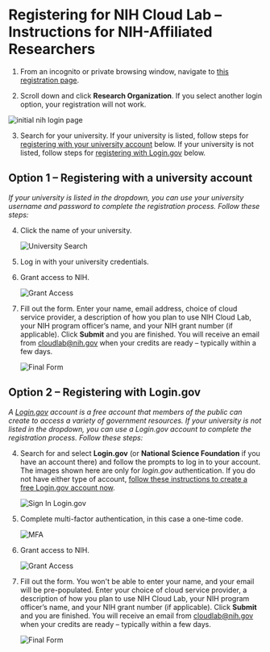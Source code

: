 # Registering for NIH Cloud Lab – Instructions for NIH-Affiliated Researchers

1. From an incognito or private browsing window, navigate to [this registration page](https://nih-cloudlab.firebaseapp.com).

2. Scroll down and click **Research Organization**. If you select another login option, your registration will not work.

  ![initial nih login page](/images/1_NIH_login.png)

3. Search for your university. If your university is listed, follow steps for [registering with your university account](#university) below. If your university is not listed, follow steps for [registering with Login.gov](#login.gov) below.
   
## Option 1 – Registering with a university account <a name="university"></a>

_If your university is listed in the dropdown, you can use your university username and password to complete the registration process. Follow these steps:_

4. Click the name of your university.

   ![University Search](/images/2_input_university.png)

5. Log in with your university credentials.

6. Grant access to NIH. 

   ![Grant Access](/images/3_grant_access.png)

7. Fill out the form. Enter your name, email address, choice of cloud service provider, a description of how you plan to use NIH Cloud Lab, your NIH program officer’s name, and your NIH grant number (if applicable). Click **Submit** and you are finished. You will receive an email from cloudlab@nih.gov when your credits are ready – typically within a few days.

   ![Final Form](/images/.png)
   
## Option 2 – Registering with Login.gov <a name="login.gov"></a>
*A [Login.gov](https://login.gov/) account is a free account that members of the public can create to access a variety of government resources. If your university is not listed in the dropdown, you can use a Login.gov account to complete the registration process. Follow these steps:*

4. Search for and select **Login.gov** (or **National Science Foundation** if you have an account there) and follow the prompts to log in to your account. The images shown here are only for *login.gov* authentication. If you do not have either type of account, [follow these instructions to create a free Login.gov account now](https://login.gov/help/get-started/create-your-account/).

   ![Sign In Login.gov](/images/6_signin_logingov.png)

5. Complete multi-factor authentication, in this case a one-time code.

   ![MFA](/images/7_mfa.png)

6. Grant access to NIH.

   ![Grant Access](/images/3_grant_access.png)

7. Fill out the form. You won't be able to enter your name, and your email will be pre-populated. Enter your choice of cloud service provider, a description of how you plan to use NIH Cloud Lab, your NIH program officer’s name, and your NIH grant number (if applicable). Click **Submit** and you are finished. You will receive an email from cloudlab@nih.gov when your credits are ready – typically within a few days.
   
   ![Final Form](/images/azure_coming_soon.png)
